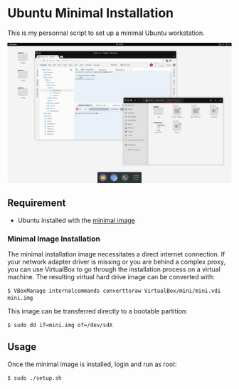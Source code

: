 # Ubuntu Minimal Installation

This is my personnal script to set up a minimal Ubuntu workstation.

![alt text](https://raw.githubusercontent.com/maximebories/ubuntu-minimal/artful/style.png "style.png")

## Requirement

 - Ubuntu installed with the [minimal image](https://help.ubuntu.com/community/Installation/MinimalCD)

### Minimal Image Installation

The minimal installation image necessitates a direct internet connection. If your network adapter driver is missing or you are behind a complex proxy, you can use VirtualBox to go through the installation process on a virtual machine. The resulting virtual hard drive image can be converted with:

	$ VBoxManage internalcommands converttoraw VirtualBox/mini/mini.vdi mini.img

This image can be transferred directly to a bootable partition:

	$ sudo dd if=mini.img of=/dev/sdX

## Usage

Once the minimal image is installed, login and run as root:

	$ sudo ./setup.sh
